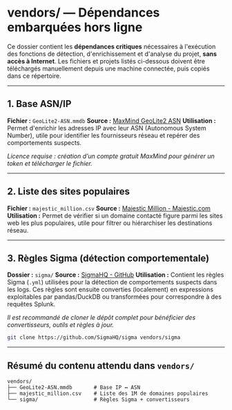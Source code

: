 # vendors/ — Dépendances embarquées hors ligne

Ce dossier contient les **dépendances critiques** nécessaires à l'exécution des fonctions de détection, d'enrichissement et d'analyse du projet, **sans accès à Internet**.
Les fichiers et projets listés ci-dessous doivent être téléchargés manuellement depuis une machine connectée, puis copiés dans ce répertoire.

---

## 1. Base ASN/IP

**Fichier :** `GeoLite2-ASN.mmdb`
**Source :** [MaxMind GeoLite2 ASN](https://dev.maxmind.com/geoip/geolite2-free-geolocation-data)
**Utilisation :**
Permet d'enrichir les adresses IP avec leur ASN (Autonomous System Number), utile pour identifier les fournisseurs réseau et repérer des comportements suspects.

*Licence requise : création d’un compte gratuit MaxMind pour générer un token et télécharger le fichier.*

---

## 2. Liste des sites populaires

**Fichier :** `majestic_million.csv`
**Source :** [Majestic Million - Majestic.com](https://majestic.com/reports/majestic-million)
**Utilisation :**
Permet de vérifier si un domaine contacté figure parmi les sites web les plus populaires, utile pour filtrer ou hiérarchiser les destinations réseau.

---

## 3. Règles Sigma (détection comportementale)

**Dossier :** `sigma/`
**Source :** [SigmaHQ - GitHub](https://github.com/SigmaHQ/sigma)
**Utilisation :**
Contient les règles Sigma (`.yml`) utilisées pour la détection de comportements suspects dans les logs. Ces règles sont ensuite converties (localement) en expressions exploitables par pandas/DuckDB ou transformées pour correspondre à des requêtes Splunk.

*Il est recommandé de cloner le dépôt complet pour bénéficier des convertisseurs, outils et règles à jour.*

```bash
git clone https://github.com/SigmaHQ/sigma vendors/sigma
```

---

## Résumé du contenu attendu dans `vendors/`

```
vendors/
├── GeoLite2-ASN.mmdb       # Base IP ↔ ASN
├── majestic_million.csv    # Liste des 1M de domaines populaires
└── sigma/                  # Règles Sigma + convertisseurs
```